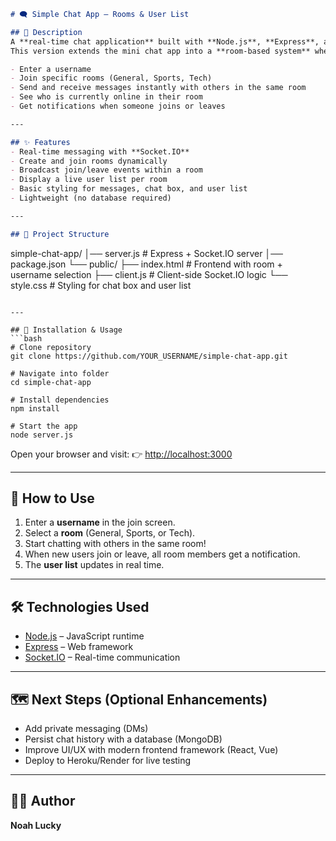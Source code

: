 
```md
# 🗨️ Simple Chat App – Rooms & User List

## 📌 Description
A **real-time chat application** built with **Node.js**, **Express**, and **Socket.IO**.  
This version extends the mini chat app into a **room-based system** where users can:

- Enter a username
- Join specific rooms (General, Sports, Tech)
- Send and receive messages instantly with others in the same room
- See who is currently online in their room
- Get notifications when someone joins or leaves

---

## ✨ Features
- Real-time messaging with **Socket.IO**
- Create and join rooms dynamically
- Broadcast join/leave events within a room
- Display a live user list per room
- Basic styling for messages, chat box, and user list
- Lightweight (no database required)

---

## 📂 Project Structure
```

simple-chat-app/
│── server.js          # Express + Socket.IO server
│── package.json
└── public/
├── index.html     # Frontend with room + username selection
├── client.js      # Client-side Socket.IO logic
└── style.css      # Styling for chat box and user list

````

---

## 🚀 Installation & Usage
```bash
# Clone repository
git clone https://github.com/YOUR_USERNAME/simple-chat-app.git

# Navigate into folder
cd simple-chat-app

# Install dependencies
npm install

# Start the app
node server.js
````

Open your browser and visit:
👉 [http://localhost:3000](http://localhost:3000)

---

## 💬 How to Use

1. Enter a **username** in the join screen.
2. Select a **room** (General, Sports, or Tech).
3. Start chatting with others in the same room!
4. When new users join or leave, all room members get a notification.
5. The **user list** updates in real time.

---

## 🛠️ Technologies Used

* [Node.js](https://nodejs.org/) – JavaScript runtime
* [Express](https://expressjs.com/) – Web framework
* [Socket.IO](https://socket.io/) – Real-time communication

---

## 🗺️ Next Steps (Optional Enhancements)

* Add private messaging (DMs)
* Persist chat history with a database (MongoDB)
* Improve UI/UX with modern frontend framework (React, Vue)
* Deploy to Heroku/Render for live testing

---

## 👨‍💻 Author

**Noah Lucky**